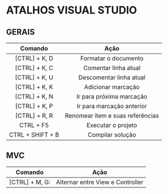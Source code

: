 # ATALHOS VISUAL STUDIO

## GERAIS

|Comando            | Ação                            |
|:----:             |:----:                           |
|[CTRL] + K, D      | Formatar o documento            |
|[CTRL] + K, C      | Comentar linha atual            |
|[CTRL] + K, U      | Descomentar linha atual         |
|[CTRL] + K, K      | Adicionar marcação              |
|[CTRL] + K, N      | Ir para próxima marcação        |
|[CTRL] + K, P      | Ir para marcação anterior       |
|[CTRL] + R, R      | Renomear item e suas referências|  
|CTRL + F5          |Executar o projeto               |
|CTRL + SHIFT + B   |Compilar solução                 |


## MVC

|Comando            | Ação                            |
|:----:             |:----:                           |
|[CTRL] + M, G:     |Alternar entre View e Controller |
